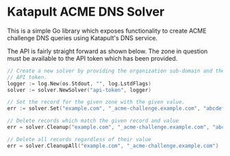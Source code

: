 # Katapult ACME DNS Solver

This is a simple Go library which exposes functionality to create ACME challenge DNS queries using Katapult's DNS service.

The API is fairly straight forward as shown below. The zone in question must be available to the API token which has been provided.

```go
// Create a new solver by providing the organization sub-domain and the
// API token.
logger := log.New(os.Stdout, "", log.LstdFlags)
solver := solver.NewSolver("api-token", logger)

// Set the record for the given zone with the given value.
err := solver.Set("example.com", "_acme-challenge.example.com", "abcdef")

// Delete records which match the given record and value
err = solver.Cleanup("example.com", "_acme-challenge.example.com", "abcdef")

// Delete all records regardless of their value
err = solver.CleanupAll("example.com", "_acme-challenge.example.com")
```
